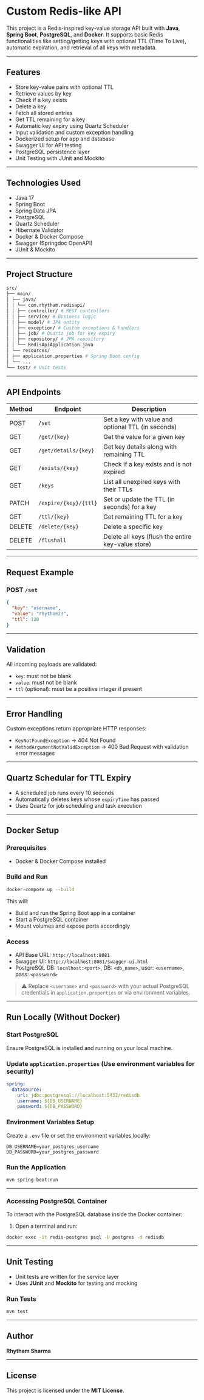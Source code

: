 # Custom Redis-like API

This project is a Redis-inspired key-value storage API built with **Java**, **Spring Boot**, **PostgreSQL**, and **Docker**. It supports basic Redis functionalities like setting/getting keys with optional TTL (Time To Live), automatic expiration, and retrieval of all keys with metadata.

---

## Features

- Store key-value pairs with optional TTL
- Retrieve values by key
- Check if a key exists
- Delete a key
- Fetch all stored entries
- Get TTL remaining for a key
- Automatic key expiry using Quartz Scheduler
- Input validation and custom exception handling
- Dockerized setup for app and database
- Swagger UI for API testing
- PostgreSQL persistence layer
- Unit Testing with JUnit and Mockito

---

## Technologies Used

- Java 17
- Spring Boot
- Spring Data JPA
- PostgreSQL
- Quartz Scheduler
- Hibernate Validator
- Docker & Docker Compose
- Swagger (Springdoc OpenAPI)
- JUnit & Mockito

---

## Project Structure
```bash
src/
├── main/
│ ├── java/
│ │ └── com.rhytham.redisapi/
│ │ ├── controller/ # REST controllers
│ │ ├── service/ # Business logic
│ │ ├── model/ # JPA entity
│ │ ├── exception/ # Custom exceptions & handlers
│ │ ├── job/ # Quartz job for key expiry
│ │ ├── repository/ # JPA repository
│ │ └── RedisApiApplication.java
│ └── resources/
│ ├── application.properties # Spring Boot config
│ └── ...
└── test/ # Unit tests
```

---

## API Endpoints


| Method | Endpoint                   | Description                                                               |
|--------|----------------------------|---------------------------------------------------------------------------|
| POST   | `/set`                     | Set a key with value and optional TTL (in seconds)                        |
| GET    | `/get/{key}`               | Get the value for a given key                                             |
| GET    | `/get/details/{key}`       | Get key details along with remaining TTL                                  |
| GET    | `/exists/{key}`            | Check if a key exists and is not expired                                  |
| GET    | `/keys`                    | List all unexpired keys with their TTLs                                   |
| PATCH  | `/expire/{key}/{ttl}`      | Set or update the TTL (in seconds) for a key                              |
| GET    | `/ttl/{key}`               | Get remaining TTL for a key                                               |
| DELETE | `/delete/{key}`            | Delete a specific key                                                     |
| DELETE | `/flushall`                | Delete all keys (flush the entire key-value store)                        |

---

## Request Example

### POST `/set`

```json
{
  "key": "username",
  "value": "rhytham23",
  "ttl": 120
}
```
---

## Validation

All incoming payloads are validated:
- `key`: must not be blank
- `value`: must not be blank
- `ttl` (optional): must be a positive integer if present
---

## Error Handling

Custom exceptions return appropriate HTTP responses:
- `KeyNotFoundException` → 404 Not Found
- `MethodArgumentNotValidException` → 400 Bad Request with validation error messages
---

## Quartz Schedular for TTL Expiry

- A scheduled job runs every 10 seconds
- Automatically deletes keys whose `expiryTime` has passed
- Uses Quartz for job scheduling and task execution
---

## Docker Setup

### Prerequisites

- Docker & Docker Compose installed

### Build and Run

```bash
docker-compose up --build
```
This will:
- Build and run the Spring Boot app in a container
- Start a PostgreSQL container
- Mount volumes and expose ports accordingly

### Access

- API Base URL: `http://localhost:8081`
- Swagger UI: `http://localhost:8081/swagger-ui.html`
- PostgreSQL DB: `localhost:<port>`, DB: `<db_name>`, user: `<username>`, pass: `<password>`

> ⚠️ Replace `<username>` and `<password>` with your actual PostgreSQL credentials in `application.properties` or via environment variables.
---

## Run Locally (Without Docker)

### Start PostgreSQL

Ensure PostgreSQL is installed and running on your local machine.

### Update `application.properties` (Use environment variables for security)

```yaml
spring:
  datasource:
    url: jdbc:postgresql://localhost:5432/redisdb
    username: ${DB_USERNAME}
    password: ${DB_PASSWORD}
```
### Environment Variables Setup

Create a `.env` file or set the environment variables locally:

```env
DB_USERNAME=your_postgres_username
DB_PASSWORD=your_postgres_password
```
### Run the Application

```bash
mvn spring-boot:run
```
---

### Accessing PostgreSQL Container

To interact with the PostgreSQL database inside the Docker container:

1. Open a terminal and run:

```bash
docker exec -it redis-postgres psql -U postgres -d redisdb
```

---

## Unit Testing

- Unit tests are written for the service layer
- Uses **JUnit** and **Mockito** for testing and mocking

### Run Tests

```bash
mvn test
```
---
## Author

**Rhytham Sharma**

---

## License

This project is licensed under the **MIT License**.










